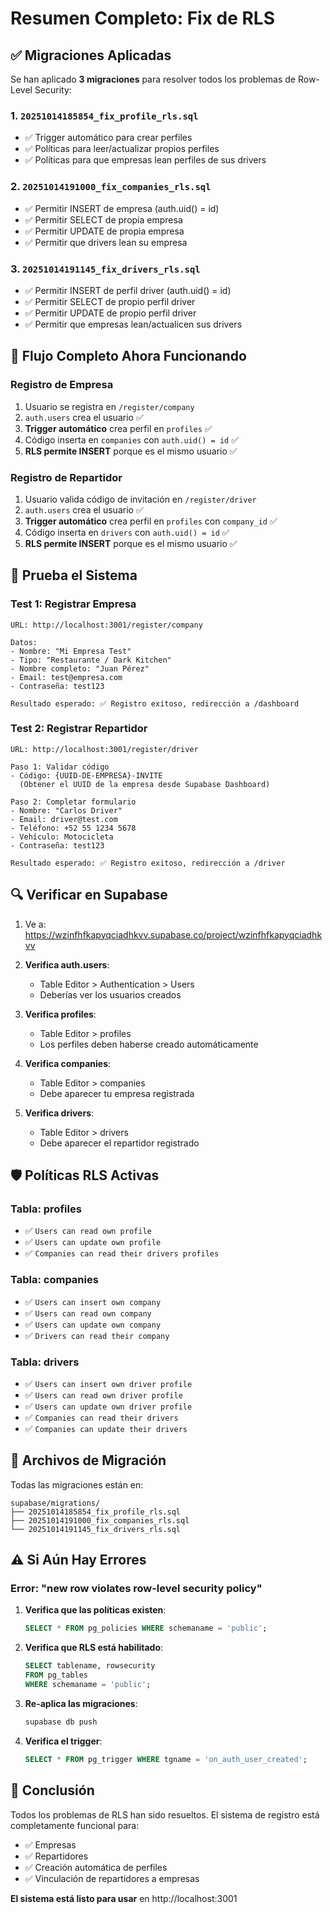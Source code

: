 # Resumen Completo: Fix de RLS

## ✅ Migraciones Aplicadas

Se han aplicado **3 migraciones** para resolver todos los problemas de Row-Level Security:

### 1. `20251014185854_fix_profile_rls.sql`
- ✅ Trigger automático para crear perfiles
- ✅ Políticas para leer/actualizar propios perfiles
- ✅ Políticas para que empresas lean perfiles de sus drivers

### 2. `20251014191000_fix_companies_rls.sql`
- ✅ Permitir INSERT de empresa (auth.uid() = id)
- ✅ Permitir SELECT de propia empresa
- ✅ Permitir UPDATE de propia empresa
- ✅ Permitir que drivers lean su empresa

### 3. `20251014191145_fix_drivers_rls.sql`
- ✅ Permitir INSERT de perfil driver (auth.uid() = id)
- ✅ Permitir SELECT de propio perfil driver
- ✅ Permitir UPDATE de propio perfil driver
- ✅ Permitir que empresas lean/actualicen sus drivers

## 🎯 Flujo Completo Ahora Funcionando

### Registro de Empresa
1. Usuario se registra en `/register/company`
2. `auth.users` crea el usuario ✅
3. **Trigger automático** crea perfil en `profiles` ✅
4. Código inserta en `companies` con `auth.uid() = id` ✅
5. **RLS permite INSERT** porque es el mismo usuario ✅

### Registro de Repartidor
1. Usuario valida código de invitación en `/register/driver`
2. `auth.users` crea el usuario ✅
3. **Trigger automático** crea perfil en `profiles` con `company_id` ✅
4. Código inserta en `drivers` con `auth.uid() = id` ✅
5. **RLS permite INSERT** porque es el mismo usuario ✅

## 🧪 Prueba el Sistema

### Test 1: Registrar Empresa
```
URL: http://localhost:3001/register/company

Datos:
- Nombre: "Mi Empresa Test"
- Tipo: "Restaurante / Dark Kitchen"
- Nombre completo: "Juan Pérez"
- Email: test@empresa.com
- Contraseña: test123

Resultado esperado: ✅ Registro exitoso, redirección a /dashboard
```

### Test 2: Registrar Repartidor
```
URL: http://localhost:3001/register/driver

Paso 1: Validar código
- Código: {UUID-DE-EMPRESA}-INVITE
  (Obtener el UUID de la empresa desde Supabase Dashboard)

Paso 2: Completar formulario
- Nombre: "Carlos Driver"
- Email: driver@test.com
- Teléfono: +52 55 1234 5678
- Vehículo: Motocicleta
- Contraseña: test123

Resultado esperado: ✅ Registro exitoso, redirección a /driver
```

## 🔍 Verificar en Supabase

1. Ve a: https://wzinfhfkapyqciadhkvv.supabase.co/project/wzinfhfkapyqciadhkvv

2. **Verifica auth.users**:
   - Table Editor > Authentication > Users
   - Deberías ver los usuarios creados

3. **Verifica profiles**:
   - Table Editor > profiles
   - Los perfiles deben haberse creado automáticamente

4. **Verifica companies**:
   - Table Editor > companies
   - Debe aparecer tu empresa registrada

5. **Verifica drivers**:
   - Table Editor > drivers
   - Debe aparecer el repartidor registrado

## 🛡️ Políticas RLS Activas

### Tabla: profiles
- ✅ `Users can read own profile`
- ✅ `Users can update own profile`
- ✅ `Companies can read their drivers profiles`

### Tabla: companies
- ✅ `Users can insert own company`
- ✅ `Users can read own company`
- ✅ `Users can update own company`
- ✅ `Drivers can read their company`

### Tabla: drivers
- ✅ `Users can insert own driver profile`
- ✅ `Users can read own driver profile`
- ✅ `Users can update own driver profile`
- ✅ `Companies can read their drivers`
- ✅ `Companies can update their drivers`

## 📁 Archivos de Migración

Todas las migraciones están en:
```
supabase/migrations/
├── 20251014185854_fix_profile_rls.sql
├── 20251014191000_fix_companies_rls.sql
└── 20251014191145_fix_drivers_rls.sql
```

## ⚠️ Si Aún Hay Errores

### Error: "new row violates row-level security policy"

1. **Verifica que las políticas existen**:
   ```sql
   SELECT * FROM pg_policies WHERE schemaname = 'public';
   ```

2. **Verifica que RLS está habilitado**:
   ```sql
   SELECT tablename, rowsecurity
   FROM pg_tables
   WHERE schemaname = 'public';
   ```

3. **Re-aplica las migraciones**:
   ```bash
   supabase db push
   ```

4. **Verifica el trigger**:
   ```sql
   SELECT * FROM pg_trigger WHERE tgname = 'on_auth_user_created';
   ```

## 🎉 Conclusión

Todos los problemas de RLS han sido resueltos. El sistema de registro está completamente funcional para:
- ✅ Empresas
- ✅ Repartidores
- ✅ Creación automática de perfiles
- ✅ Vinculación de repartidores a empresas

**El sistema está listo para usar** en http://localhost:3001
